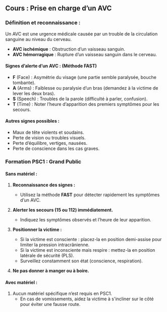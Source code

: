 ## **Cours : Prise en charge d’un AVC**

### **Définition et reconnaissance :**

Un AVC est une urgence médicale causée par un trouble de la circulation sanguine au niveau du cerveau.

- **AVC ischémique** : Obstruction d’un vaisseau sanguin.
- **AVC hémorragique** : Rupture d’un vaisseau sanguin dans le cerveau.

#### **Signes d’alerte d’un AVC : (Méthode FAST)**

- **F** (Face) : Asymétrie du visage (une partie semble paralysée, bouche tombante).
- **A** (Arms) : Faiblesse ou paralysie d’un bras (demandez à la victime de lever les deux bras).
- **S** (Speech) : Troubles de la parole (difficulté à parler, confusion).
- **T** (Time) : Noter l’heure d’apparition des premiers symptômes pour les secours.

#### Autres signes possibles :

- Maux de tête violents et soudains.
- Perte de vision ou troubles visuels.
- Perte d’équilibre, vertiges, nausées.
- Perte de conscience dans les cas graves.

### **Formation PSC1 : Grand Public**

#### **Sans matériel :**

1. **Reconnaissance des signes :**
    
    - Utilisez la méthode **FAST** pour détecter rapidement les symptômes d’un AVC.
2. **Alerter les secours (15 ou 112) immédiatement.**
    
    - Indiquez les symptômes observés et l’heure de leur apparition.
3. **Positionner la victime :**
    
    - Si la victime est consciente : placez-la en position demi-assise pour limiter la pression intracrânienne.
    - Si la victime est inconsciente mais respire : mettez-la en position latérale de sécurité (PLS).
    - Surveillez constamment son état (conscience, respiration).
4. **Ne pas donner à manger ou à boire.**
    

#### **Avec matériel :**

1. Aucun matériel spécifique n’est requis en PSC1.
    - En cas de vomissements, aidez la victime à s'incliner sur le côté pour éviter une fausse route.